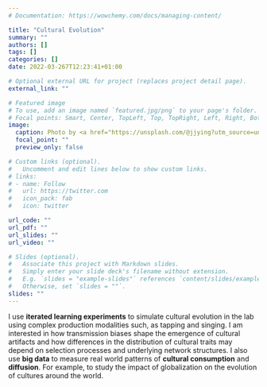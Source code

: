 ```yaml
---
# Documentation: https://wowchemy.com/docs/managing-content/

title: "Cultural Evolution"
summary: ""
authors: []
tags: []
categories: []
date: 2022-03-267T12:23:41+01:00

# Optional external URL for project (replaces project detail page).
external_link: ""

# Featured image
# To use, add an image named `featured.jpg/png` to your page's folder.
# Focal points: Smart, Center, TopLeft, Top, TopRight, Left, Right, BottomLeft, Bottom, BottomRight.
image:
  caption: Photo by <a href="https://unsplash.com/@jjying?utm_source=unsplash&utm_medium=referral&utm_content=creditCopyText">JJ Ying</a> on <a href="https://unsplash.com/s/photos/pattern?utm_source=unsplash&utm_medium=referral&utm_content=creditCopyText">Unsplash</a>
  focal_point: ""
  preview_only: false

# Custom links (optional).
#   Uncomment and edit lines below to show custom links.
# links:
# - name: Follow
#   url: https://twitter.com
#   icon_pack: fab
#   icon: twitter

url_code: ""
url_pdf: ""
url_slides: ""
url_video: ""

# Slides (optional).
#   Associate this project with Markdown slides.
#   Simply enter your slide deck's filename without extension.
#   E.g. `slides = "example-slides"` references `content/slides/example-slides.md`.
#   Otherwise, set `slides = ""`.
slides: ""
---
```


I use **iterated learning experiments** to simulate cultural evolution in the lab using complex production modalities such, as tapping and singing. I am interested in how transmission biases shape the emergence of cultural artifacts and how differences in the distribution of cultural traits may depend on selection processes and underlying network structures. I also use **big data** to measure real world patterns of **cultural consumption** and **diffusion**. For example, to study the impact of globalization on the evolution of cultures around the world.

